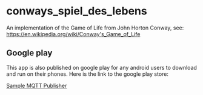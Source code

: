 # conways_spiel_des_lebens

An implementation of the Game of Life from John Horton Conway, see: https://en.wikipedia.org/wiki/Conway's_Game_of_Life

## Google play
This app is also published on google play for any android users to download and run on their phones. Here is the link to the google play store:

[Sample MQTT Publisher](https://play.google.com/store/apps/details?id=com.digital_confidence.conways_spiel_des_lebens)

